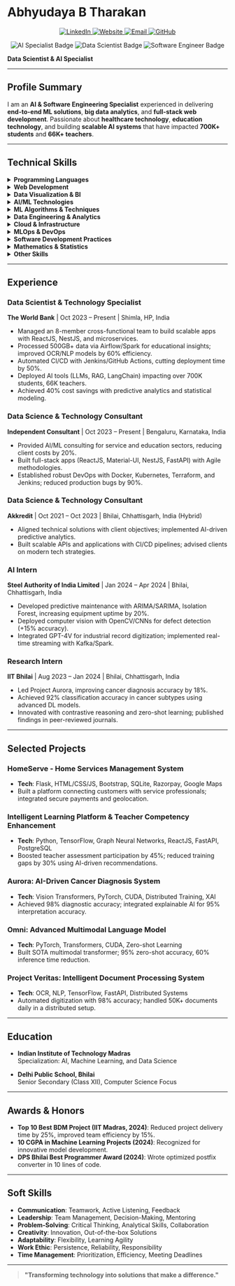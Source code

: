 # Abhyudaya B Tharakan
<!-- Header badges -->
<p align="center">
  <!-- Contact icons -->
  <a href="https://linkedin.com/in/alovestocode" target="_blank">
    <img src="https://img.shields.io/badge/LinkedIn-%231877F2.svg?style=for-the-badge&logo=linkedin&logoColor=white" alt="LinkedIn"/>
  </a>
  <a href="https://aloves.codes" target="_blank">
    <img src="https://img.shields.io/badge/Website-aloves.codes-blue?style=for-the-badge&logo=About.me&logoColor=white" alt="Website"/>
  </a>
  <a href="mailto:abhyudaya@aloves.codes" target="_blank">
    <img src="https://img.shields.io/badge/Email-abhyudaya@aloves.codes-green?style=for-the-badge&logo=gmail&logoColor=white" alt="Email"/>
  </a>
  <a href="https://github.com/ALikesToCode" target="_blank">
    <img src="https://img.shields.io/badge/GitHub-ALikesToCode-lightgrey?style=for-the-badge&logo=github&logoColor=white" alt="GitHub"/>
  </a>
</p>

<!-- Expertise badges -->
<p align="center">
  <img src="https://img.shields.io/badge/AI%20Specialist-Machine%20Learning%20Expert-blue?style=for-the-badge&logo=tensorflow&logoColor=white" alt="AI Specialist Badge"/>
  <img src="https://img.shields.io/badge/Data%20Scientist-Analytics%20Expert-green?style=for-the-badge&logo=python&logoColor=white" alt="Data Scientist Badge"/>
  <img src="https://img.shields.io/badge/Software%20Engineer-Full%20Stack-purple?style=for-the-badge&logo=react&logoColor=white" alt="Software Engineer Badge"/>
</p>

**Data Scientist & AI Specialist**  

---

## Profile Summary

I am an **AI & Software Engineering Specialist** experienced in delivering **end-to-end ML solutions**, **big data analytics**, and **full-stack web development**. Passionate about **healthcare technology**, **education technology**, and building **scalable AI systems** that have impacted **700K+ students** and **66K+ teachers**.

---

## Technical Skills

<details>
<summary><strong>Programming Languages</strong></summary>

- Python, JavaScript, TypeScript, SQL, Java, Kotlin, Dart, Scala, R, C++, Julia, Go, Rust, Shell Scripting

</details>

<details>
<summary><strong>Web Development</strong></summary>

- ReactJS, Material-UI, HTML, CSS, JavaScript (various frameworks), Redux, NestJS, FastAPI, Node.js, Django, Flask, Express.js, GraphQL, REST APIs, WebSockets

</details>

<details>
<summary><strong>Data Visualization & BI</strong></summary>

- Chart.js, D3.js, Matplotlib, Seaborn, Power BI, Tableau, Plotly, Bokeh, Altair, Streamlit, Dash, Grafana, Kibana

</details>

<details>
<summary><strong>AI/ML Technologies</strong></summary>

- TensorFlow, PyTorch, Scikit-learn, Keras  
- Transformers (BERT, GPT), LSTM, CNNs, RNNs, XGBoost, LightGBM  
- NLTK, spaCy, OpenCV, YOLO, SSD, OCR, Ray, MLflow, DVC, Weights & Biases, AutoML, Reinforcement Learning

</details>

<details>
<summary><strong>ML Algorithms & Techniques</strong></summary>

- Linear/Logistic Regression, SVM, Decision Trees, Random Forest, XGBoost, LightGBM, CatBoost, k-NN, Naive Bayes  
- PCA, t-SNE, ARIMA, Prophet, HMM, Isolation Forest, DBSCAN, Apriori, FP-Growth  
- **Deep Learning**: CNNs (ResNet, DenseNet), RNNs (LSTM, GRU), Transformers (BERT, GPT, ViT), GANs (CycleGAN, StyleGAN), Autoencoders, Capsule Networks, Neural Turing Machines, Siamese Networks  
- **Ensemble**: Stacking, Bagging, Boosting (AdaBoost, Gradient Boosting), Bayesian Optimization  
- **Reinforcement Learning**: Q-Learning, DQN, PPO, A3C, SARSA, Thompson Sampling

</details>

<details>
<summary><strong>Data Engineering & Analytics</strong></summary>

- Pandas, NumPy, Apache Spark, Airflow, Hadoop, Kafka, Flink, PostgreSQL, SQL, MongoDB, Cassandra, Hive, Presto, Snowflake, Redshift, dbt, Delta Lake, Databricks, PySpark, Dask, Polars, Vaex

</details>

<details>
<summary><strong>Cloud & Infrastructure</strong></summary>

- AWS (SageMaker, Bedrock, EC2, S3, Lambda, EMR, Glue, Redshift), GCP (Vertex AI, BigQuery, Dataflow), Azure (Azure ML, Synapse)  
- Docker, Kubernetes, Terraform, Helm, Prometheus, ELK Stack

</details>

<details>
<summary><strong>MLOps & DevOps</strong></summary>

- CI/CD, Git, GitHub Actions, Jenkins, Bitbucket, Agile Methodologies, Kubeflow, Argo CD  
- Model Monitoring, Feature Stores, Model Serving, A/B Testing

</details>

<details>
<summary><strong>Software Development Practices</strong></summary>

- Software Architecture Design, OOP, Design Patterns, Microservices Architecture, API Design  
- Testing (Unit, Integration), Documentation

</details>

<details>
<summary><strong>Mathematics & Statistics</strong></summary>

- Linear Algebra, Probability Theory, Information Theory, Statistics, Time Series Analysis, Optimization, Bayesian Methods, Causal Inference, Experimental Design

</details>

<details>
<summary><strong>Other Skills</strong></summary>

- Project Management, Consulting, Research & Development, AI Ethics, Data Privacy, Technical Writing, Team Leadership, Stakeholder Management

</details>

---

## Experience

### Data Scientist & Technology Specialist  
**The World Bank** | Oct 2023 – Present | Shimla, HP, India  
- Managed an 8-member cross-functional team to build scalable apps with ReactJS, NestJS, and microservices.  
- Processed 500GB+ data via Airflow/Spark for educational insights; improved OCR/NLP models by 60% efficiency.  
- Automated CI/CD with Jenkins/GitHub Actions, cutting deployment time by 50%.  
- Deployed AI tools (LLMs, RAG, LangChain) impacting over 700K students, 66K teachers.  
- Achieved 40% cost savings with predictive analytics and statistical modeling.

### Data Science & Technology Consultant  
**Independent Consultant** | Oct 2023 – Present | Bengaluru, Karnataka, India  
- Provided AI/ML consulting for service and education sectors, reducing client costs by 20%.  
- Built full-stack apps (ReactJS, Material-UI, NestJS, FastAPI) with Agile methodologies.  
- Established robust DevOps with Docker, Kubernetes, Terraform, and Jenkins; reduced production bugs by 90%.

### Data Science & Technology Consultant  
**Akkredit** | Oct 2021 – Oct 2023 | Bhilai, Chhattisgarh, India (Hybrid)  
- Aligned technical solutions with client objectives; implemented AI-driven predictive analytics.  
- Built scalable APIs and applications with CI/CD pipelines; advised clients on modern tech strategies.

### AI Intern  
**Steel Authority of India Limited** | Jan 2024 – Apr 2024 | Bhilai, Chhattisgarh, India  
- Developed predictive maintenance with ARIMA/SARIMA, Isolation Forest, increasing equipment uptime by 20%.  
- Deployed computer vision with OpenCV/CNNs for defect detection (+15% accuracy).  
- Integrated GPT-4V for industrial record digitization; implemented real-time streaming with Kafka/Spark.

### Research Intern  
**IIT Bhilai** | Aug 2023 – Jan 2024 | Bhilai, Chhattisgarh, India  
- Led Project Aurora, improving cancer diagnosis accuracy by 18%.  
- Achieved 92% classification accuracy in cancer subtypes using advanced DL models.  
- Innovated with contrastive reasoning and zero-shot learning; published findings in peer-reviewed journals.

---

## Selected Projects

### HomeServe - Home Services Management System  
- **Tech**: Flask, HTML/CSS/JS, Bootstrap, SQLite, Razorpay, Google Maps  
- Built a platform connecting customers with service professionals; integrated secure payments and geolocation.

### Intelligent Learning Platform & Teacher Competency Enhancement  
- **Tech**: Python, TensorFlow, Graph Neural Networks, ReactJS, FastAPI, PostgreSQL  
- Boosted teacher assessment participation by 45%; reduced training gaps by 30% using AI-driven recommendations.

### Aurora: AI-Driven Cancer Diagnosis System  
- **Tech**: Vision Transformers, PyTorch, CUDA, Distributed Training, XAI  
- Achieved 98% diagnostic accuracy; integrated explainable AI for 95% interpretation accuracy.

### Omni: Advanced Multimodal Language Model  
- **Tech**: PyTorch, Transformers, CUDA, Zero-shot Learning  
- Built SOTA multimodal transformer; 95% zero-shot accuracy, 60% inference time reduction.

### Project Veritas: Intelligent Document Processing System  
- **Tech**: OCR, NLP, TensorFlow, FastAPI, Distributed Systems  
- Automated digitization with 98% accuracy; handled 50K+ documents daily in a distributed setup.

---

## Education

- **Indian Institute of Technology Madras**  
  Specialization: AI, Machine Learning, and Data Science

- **Delhi Public School, Bhilai**  
  Senior Secondary (Class XII), Computer Science Focus

---

## Awards & Honors

- **Top 10 Best BDM Project (IIT Madras, 2024)**: Reduced project delivery time by 25%, improved team efficiency by 15%.  
- **10 CGPA in Machine Learning Projects (2024)**: Recognized for innovative model development.  
- **DPS Bhilai Best Programmer Award (2024)**: Wrote optimized postfix converter in 10 lines of code.

---

## Soft Skills

- **Communication**: Teamwork, Active Listening, Feedback  
- **Leadership**: Team Management, Decision-Making, Mentoring  
- **Problem-Solving**: Critical Thinking, Analytical Skills, Collaboration  
- **Creativity**: Innovation, Out-of-the-box Solutions  
- **Adaptability**: Flexibility, Learning Agility  
- **Work Ethic**: Persistence, Reliability, Responsibility  
- **Time Management**: Prioritization, Efficiency, Meeting Deadlines  

---

> **"Transforming technology into solutions that make a difference."**  
